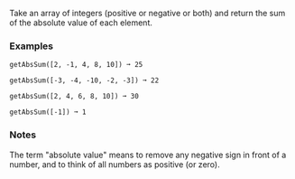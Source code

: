 Take an array of integers (positive or negative or both) and return the sum of the absolute value of each element.


### Examples ###
    getAbsSum([2, -1, 4, 8, 10]) ➞ 25

    getAbsSum([-3, -4, -10, -2, -3]) ➞ 22

    getAbsSum([2, 4, 6, 8, 10]) ➞ 30

    getAbsSum([-1]) ➞ 1


### Notes ###
The term "absolute value" means to remove any negative sign in front of a number, and to think of all numbers as positive (or zero).